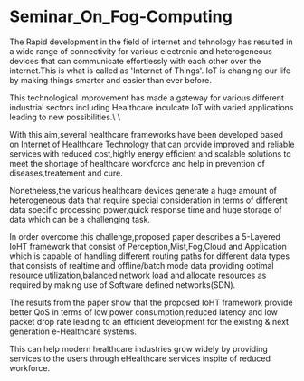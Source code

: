 # Seminar_On_Fog-Computing

The Rapid development in the field of internet and tehnology has resulted in a wide range of connectivity for various electronic and heterogeneous devices that can communicate effortlessly with each other over the internet.This is what is called as 'Internet of Things'. IoT is changing our life by making things smarter and easier than ever before.

This technological improvement has made a gateway for various different industrial sectors including Healthcare inculcate IoT with varied applications leading to new possibilities.\\ \\

With this aim,several healthcare frameworks have been developed based on Internet of Healthcare Technology that can provide improved and reliable services with reduced cost,highly energy efficient and scalable solutions to meet the shortage of healthcare workforce and help in prevention of diseases,treatement and cure.

Nonetheless,the various healthcare devices generate a huge amount of heterogeneous data that require special consideration in terms of different data specific processing power,quick response time and huge storage of data which can be a challenging task.

In order overcome this challenge,proposed paper describes a 5-Layered IoHT framework that consist of Perception,Mist,Fog,Cloud and Application which is capable of handling different routing paths for different data types that consists of realtime and offline/batch mode data providing optimal resource utilization,balanced network load and allocate resources as required by making use of Software defined networks(SDN).

The results from the paper show that the proposed IoHT framework provide better QoS in terms of low power consumption,reduced latency and low packet drop rate leading to an efficient development for the existing \& next generation e-Healthcare systems.

This can help modern healthcare industries grow widely by providing services to the users through eHealthcare services inspite of reduced workforce.

